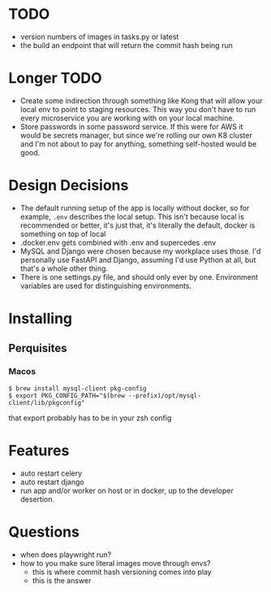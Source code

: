 # TODO
- version numbers of images in tasks.py or latest
- the build an endpoint that will return the commit hash being run

# Longer TODO
- Create some indirection through something like Kong that will allow your local env to point to staging resources. This way you don't have to run every microservice you are working with on your local machine.
- Store passwords in some password service. If this were for AWS it would be secrets manager, but since we're rolling our own K8 cluster and I'm not about to pay for anything, something self-hosted would be good.

# Design Decisions
- The default running setup of the app is locally without docker, so for example, `.env` describes the local setup. This isn't because local is recommended or better, it's just that, it's literally the default, docker is something on top of local
- .docker.env gets combined with .env and supercedes .env
- MySQL and Django were chosen because my workplace uses those. I'd personally use FastAPI and Django, assuming I'd use Python at all, but that's a whole other thing.
- There is one settings.py file, and should only ever by one. Environment variables are used for distinguishing environments.

# Installing

## Perquisites

### Macos
```
$ brew install mysql-client pkg-config
$ export PKG_CONFIG_PATH="$(brew --prefix)/opt/mysql-client/lib/pkgconfig"
```

that export probably has to be in your zsh config


# Features
- auto restart celery
- auto restart django
- run app and/or worker on host or in docker, up to the developer desertion.


# Questions
- when does playwright run?
- how to you make sure literal images move through envs?
  - this is where commit hash versioning comes into play
  - this is the answer
